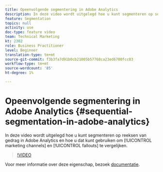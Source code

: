 ```yaml
---
title: Opeenvolgende segmentering in Adobe Analytics
description: In deze video wordt uitgelegd hoe u kunt segmenteren op sequenties van gedrag in Adobe Analytics en hoe u dat kunt gebruiken om marketingkanalen en fallouts te vergelijken.
feature: Segmentation
topics: null
activity: use
doc-type: feature video
team: Technical Marketing
kt: 2302
role: Business Practitioner
level: Beginner
translation-type: tm+mt
source-git-commit: f3b3fa7d91b0cb21005b57768ca23ed6700fcc03
workflow-type: tm+mt
source-wordcount: '85'
ht-degree: 1%

---
```



# Opeenvolgende segmentering in Adobe Analytics {#sequential-segmentation-in-adobe-analytics}

In deze video wordt uitgelegd hoe u kunt segmenteren op reeksen van gedrag in Adobe Analytics en hoe u dat kunt gebruiken om [!UICONTROL marketing channels] en [!UICONTROL fallouts] te vergelijken.

>[!VIDEO](https://video.tv.adobe.com/v/25405/?quality=12)

Voor meer informatie over deze eigenschap, bezoek [documentatie](https://marketing.adobe.com/resources/help/en_US/analytics/segment/index.html?f=seg_build_ui).
